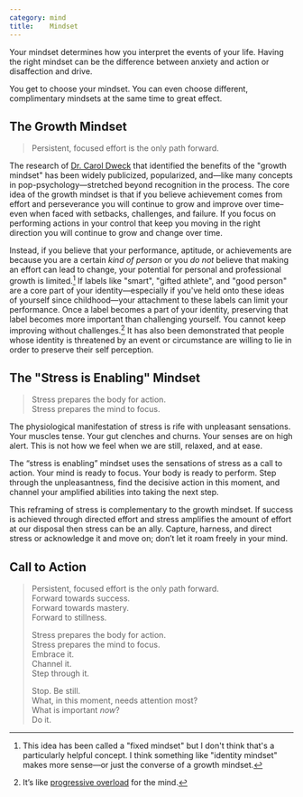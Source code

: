 ```yaml
---
category: mind
title:    Mindset
---
```


Your mindset determines how you interpret the events of your life.
Having the right mindset can be the difference between anxiety and action or disaffection and drive.

You get to choose your mindset.
You can even choose different, complimentary mindsets at the same time to great effect.

## The Growth Mindset

> Persistent, focused effort is the only path forward.

The research of [Dr. Carol Dweck][1] that identified the benefits of the "growth mindset" has been widely publicized, popularized, and—like many concepts in pop-psychology—stretched beyond recognition in the process.
The core idea of the growth mindset is that if you believe achievement comes from effort and perseverance you will continue to grow and improve over time–even when faced with setbacks, challenges, and failure.
If you focus on performing actions in your control that keep you moving in the right direction you will continue to grow and change over time.

Instead, if you believe that your performance, aptitude, or achievements are because you are a certain _kind of person_ or you _do not_ believe that making an effort can lead to change, your potential for personal and professional growth is limited.[^1]
If labels like "smart", "gifted athlete", and "good person" are a core part of your identity—especially if you've held onto these ideas of yourself since childhood—your attachment to these labels can limit your performance.
Once a label becomes a part of your identity, preserving that label becomes more important than challenging yourself.
You cannot keep improving without challenges.[^2]
It has also been demonstrated that people whose identity is threatened by an event or circumstance are willing to lie in order to preserve their self perception.

## The "Stress is Enabling" Mindset

> Stress prepares the body for action.  
> Stress prepares the mind to focus.

The physiological manifestation of stress is rife with unpleasant sensations.
Your muscles tense.
Your gut clenches and churns.
Your senses are on high alert.
This is not how we feel when we are still, relaxed, and at ease.

The “stress is enabling” mindset uses the sensations of stress as a call to action.
Your mind is ready to focus.
Your body is ready to perform.
Step through the unpleasantness, find the decisive action in this moment, and channel your amplified abilities into taking the next step.

This reframing of stress is complementary to the growth mindset.
If success is achieved through directed effort and stress amplifies the amount of effort at our disposal then stress can be an ally.
Capture, harness, and direct stress or acknowledge it and move on; don’t let it roam freely in your mind.

## Call to Action

> Persistent, focused effort is the only path forward.  
> Forward towards success.  
> Forward towards mastery.  
> Forward to stillness.
>
> Stress prepares the body for action.  
> Stress prepares the mind to focus.  
> Embrace it.  
> Channel it.  
> Step through it.
>
> Stop. Be still.  
> What, in this moment, needs attention most?  
> What is important _now_?  
> Do it.

[^1]: This idea has been called a "fixed mindset" but I don't think that's a particularly helpful concept. I think something like "identity mindset" makes more sense—or just the converse of a growth mindset.
[^2]: It’s like [progressive overload][2] for the mind.

[1]: https://en.wikipedia.org/wiki/Carol_Dweck
[2]: /codex/training/#fundamentals
